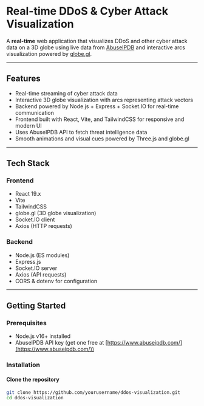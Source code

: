 # Real-time DDoS & Cyber Attack Visualization

A **real-time** web application that visualizes DDoS and other cyber attack data on a 3D globe using live data from [AbuseIPDB](https://www.abuseipdb.com/) and interactive arcs visualization powered by [globe.gl](https://globe.gl/#arcs-layer).

---

## Features

- Real-time streaming of cyber attack data
- Interactive 3D globe visualization with arcs representing attack vectors
- Backend powered by Node.js + Express + Socket.IO for real-time communication
- Frontend built with React, Vite, and TailwindCSS for responsive and modern UI
- Uses AbuseIPDB API to fetch threat intelligence data
- Smooth animations and visual cues powered by Three.js and globe.gl

---

## Tech Stack

### Frontend
- React 19.x
- Vite
- TailwindCSS
- globe.gl (3D globe visualization)
- Socket.IO client
- Axios (HTTP requests)

### Backend
- Node.js (ES modules)
- Express.js
- Socket.IO server
- Axios (API requests)
- CORS & dotenv for configuration

---

## Getting Started

### Prerequisites
- Node.js v16+ installed
- AbuseIPDB API key (get one free at [https://www.abuseipdb.com/](https://www.abuseipdb.com/))

### Installation

#### Clone the repository
```bash
git clone https://github.com/yourusername/ddos-visualization.git
cd ddos-visualization
